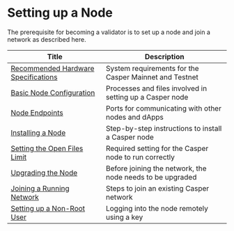 # Setting up a Node

The prerequisite for becoming a validator is to set up a node and join a network as described here.

| Title                                                                           | Description                 |
| ----------------------------------------------------------- | ----------------------------------------------- |
|[Recommended Hardware Specifications](./hardware.md) | System requirements for the Casper Mainnet and Testnet |
|[Basic Node Configuration](./basic-node-configuration.md) | Processes and files involved in setting up a Casper node |
|[Node Endpoints](./node-endpoints.md) | Ports for communicating with other nodes and dApps |
|[Installing a Node](./install-node.md) | Step-by-step instructions to install a Casper node |
|[Setting the Open Files Limit](./open-files.md) | Required setting for the Casper node to run correctly |
|[Upgrading the Node](./upgrade.md) | Before joining the network, the node needs to be upgraded |
|[Joining a Running Network](./joining.md) | Steps to join an existing Casper network |
|[Setting up a Non-Root User](./non-root-user.md) | Logging into the node remotely using a key |
